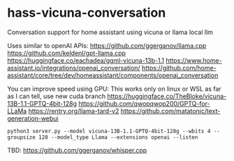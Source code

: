 # hass-vicuna-conversation
Conversation support for home assistant using vicuna or llama local llm

Uses similar to openAI APIs:
https://github.com/ggerganov/llama.cpp
https://github.com/keldenl/gpt-llama.cpp
https://huggingface.co/eachadea/ggml-vicuna-13b-1.1
https://www.home-assistant.io/integrations/openai_conversation/
https://github.com/home-assistant/core/tree/dev/homeassistant/components/openai_conversation

You can improve speed using GPU:
This works only on linux or WSL as far as I can tell, use new cuda branch
https://huggingface.co/TheBloke/vicuna-13B-1.1-GPTQ-4bit-128g
https://github.com/qwopqwop200/GPTQ-for-LLaMa
https://rentry.org/llama-tard-v2
https://github.com/matatonic/text-generation-webui

`python3 server.py --model vicuna-13B-1.1-GPTQ-4bit-128g --wbits 4 --groupsize 128 --model_type Llama --extensions openai --listen`


TBD:
https://github.com/ggerganov/whisper.cpp
